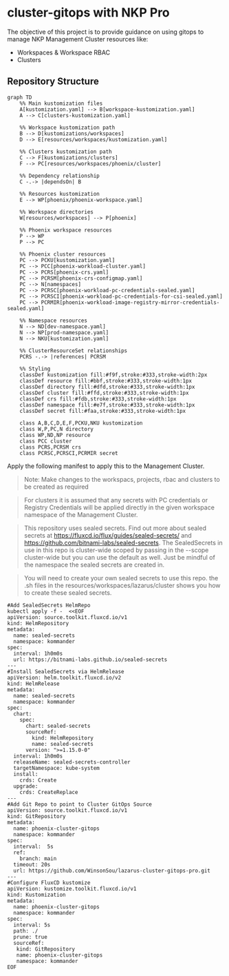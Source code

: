 # cluster-gitops with NKP Pro

The objective of this project is to provide guidance on using gitops to manage NKP Management Cluster resources like:
- Workspaces & Workspace RBAC
- Clusters

## Repository Structure

```mermaid
graph TD
    %% Main kustomization files
    A[kustomization.yaml] --> B[workspace-kustomization.yaml]
    A --> C[clusters-kustomization.yaml]
    
    %% Workspace kustomization path
    B --> D[kustomizations/workspaces]
    D --> E[resources/workspaces/kustomization.yaml]
    
    %% Clusters kustomization path
    C --> F[kustomizations/clusters]
    F --> PC[resources/workspaces/phoenix/cluster]
    
    %% Dependency relationship
    C -.-> |dependsOn| B
    
    %% Resources kustomization
    E --> WP[phoenix/phoenix-workspace.yaml]
    
    %% Workspace directories
    W[resources/workspaces] --> P[phoenix]
    
    %% Phoenix workspace resources
    P --> WP
    P --> PC
    
    %% Phoenix cluster resources
    PC --> PCKU[kustomization.yaml]
    PC --> PCC[phoenix-workload-cluster.yaml]
    PC --> PCRS[phoenix-crs.yaml]
    PC --> PCRSM[phoenix-crs-configmap.yaml]
    PC --> N[namespaces]
    PC --> PCRSC[phoenix-workload-pc-credentials-sealed.yaml]
    PC --> PCRSCI[phoenix-workload-pc-credentials-for-csi-sealed.yaml]
    PC --> PCRMIR[phoenix-workload-image-registry-mirror-credentials-sealed.yaml]
    
    %% Namespace resources
    N --> ND[dev-namespace.yaml]
    N --> NP[prod-namespace.yaml]
    N --> NKU[kustomization.yaml]
    
    %% ClusterResourceSet relationships
    PCRS -.-> |references| PCRSM
    
    %% Styling
    classDef kustomization fill:#f9f,stroke:#333,stroke-width:2px
    classDef resource fill:#bbf,stroke:#333,stroke-width:1px
    classDef directory fill:#dfd,stroke:#333,stroke-width:1px
    classDef cluster fill:#ffd,stroke:#333,stroke-width:1px
    classDef crs fill:#fdb,stroke:#333,stroke-width:1px
    classDef namespace fill:#e7f,stroke:#333,stroke-width:1px
    classDef secret fill:#faa,stroke:#333,stroke-width:1px
    
    class A,B,C,D,E,F,PCKU,NKU kustomization
    class W,P,PC,N directory
    class WP,ND,NP resource
    class PCC cluster
    class PCRS,PCRSM crs
    class PCRSC,PCRSCI,PCRMIR secret
```

Apply the following manifest to apply this to the Management Cluster.
> Note: Make changes to the workspacs, projects, rbac and clusters to be created as required

> For clusters it is assumed that any secrets with PC credentials or Registry Credentials will be applied directly in the given workspace namespace of the Management Cluster. 

> This repository uses sealed secrets. Find out more about sealed secrets at https://fluxcd.io/flux/guides/sealed-secrets/ and https://github.com/bitnami-labs/sealed-secrets.
> The SealedSecrets in use in this repo is cluster-wide scoped by passing in the --scope cluster-wide but you can use the default as well. Just be mindful of the namespace the sealed secrets are created in.

> You will need to create your own sealed secrets to use this repo. the .sh files in the resources/workspaces/lazarus/cluster shows you how to create these sealed secrets.

```
#Add SealedSecrets HelmRepo
kubectl apply -f -  <<EOF
apiVersion: source.toolkit.fluxcd.io/v1
kind: HelmRepository
metadata:
  name: sealed-secrets
  namespace: kommander
spec:
  interval: 1h0m0s
  url: https://bitnami-labs.github.io/sealed-secrets
---
#Install SealedSecrets via HelmRelease
apiVersion: helm.toolkit.fluxcd.io/v2
kind: HelmRelease
metadata:
  name: sealed-secrets
  namespace: kommander
spec:
  chart:
    spec:
      chart: sealed-secrets
      sourceRef:
        kind: HelmRepository
        name: sealed-secrets
      version: ">=1.15.0-0"
  interval: 1h0m0s
  releaseName: sealed-secrets-controller
  targetNamespace: kube-system
  install:
    crds: Create
  upgrade:
    crds: CreateReplace
---
#Add Git Repo to point to Cluster GitOps Source
apiVersion: source.toolkit.fluxcd.io/v1
kind: GitRepository
metadata:
  name: phoenix-cluster-gitops
  namespace: kommander
spec:
  interval:  5s
  ref:
    branch: main
  timeout: 20s
  url: https://github.com/WinsonSou/lazarus-cluster-gitops-pro.git
---
#Configure FluxCD kustomize
apiVersion: kustomize.toolkit.fluxcd.io/v1
kind: Kustomization
metadata:
  name: phoenix-cluster-gitops
  namespace: kommander
spec:
  interval: 5s
  path: ./
  prune: true
  sourceRef:
   kind: GitRepository
   name: phoenix-cluster-gitops
   namespace: kommander
EOF
